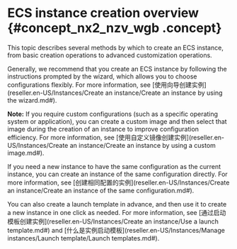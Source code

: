 # ECS instance creation overview {#concept_nx2_nzv_wgb .concept}

This topic describes several methods by which to create an ECS instance, from basic creation operations to advanced customization operations.

Generally, we recommend that you create an ECS instance by following the instructions prompted by the wizard, which allows you to choose configurations flexibly. For more information, see [使用向导创建实例](reseller.en-US/Instances/Create an instance/Create an instance by using the wizard.md#).

**Note:** If you require custom configurations \(such as a specific operating system or application\), you can create a custom image and then select that image during the creation of an instance to improve configuration efficiency. For more information, see [使用自定义镜像创建实例](reseller.en-US/Instances/Create an instance/Create an instance by using a custom image.md#).

If you need a new instance to have the same configuration as the current instance, you can create an instance of the same configuration directly. For more information, see [创建相同配置的实例](reseller.en-US/Instances/Create an instance/Create an instance of the same configuration.md#).

You can also create a launch template in advance, and then use it to create a new instance in one click as needed. For more information, see [通过启动模板创建实例](reseller.en-US/Instances/Create an instance/Use a launch template.md#) and [什么是实例启动模板](reseller.en-US/Instances/Manage instances/Launch template/Launch templates.md#).

